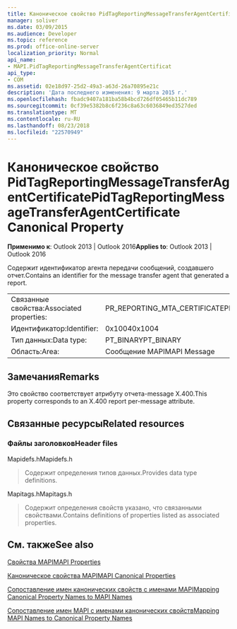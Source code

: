```yaml
---
title: Каноническое свойство PidTagReportingMessageTransferAgentCertificate
manager: soliver
ms.date: 03/09/2015
ms.audience: Developer
ms.topic: reference
ms.prod: office-online-server
localization_priority: Normal
api_name:
- MAPI.PidTagReportingMessageTransferAgentCertificat
api_type:
- COM
ms.assetid: 02e18d97-25d2-49a3-a63d-26a70895e21c
description: 'Дата последнего изменения: 9 марта 2015 г.'
ms.openlocfilehash: fbadc9407a181ba58b4bcd726df05465b11dc789
ms.sourcegitcommit: 0cf39e5382b8c6f236c8a63c6036849ed3527ded
ms.translationtype: MT
ms.contentlocale: ru-RU
ms.lasthandoff: 08/23/2018
ms.locfileid: "22570949"
---
```

# <a name="pidtagreportingmessagetransferagentcertificate-canonical-property"></a><span data-ttu-id="39d21-103">Каноническое свойство PidTagReportingMessageTransferAgentCertificate</span><span class="sxs-lookup"><span data-stu-id="39d21-103">PidTagReportingMessageTransferAgentCertificate Canonical Property</span></span>

  
  
<span data-ttu-id="39d21-104">**Применимо к**: Outlook 2013 | Outlook 2016</span><span class="sxs-lookup"><span data-stu-id="39d21-104">**Applies to**: Outlook 2013 | Outlook 2016</span></span> 
  
<span data-ttu-id="39d21-105">Содержит идентификатор агента передачи сообщений, создавшего отчет.</span><span class="sxs-lookup"><span data-stu-id="39d21-105">Contains an identifier for the message transfer agent that generated a report.</span></span>
  
|||
|:-----|:-----|
|<span data-ttu-id="39d21-106">Связанные свойства:</span><span class="sxs-lookup"><span data-stu-id="39d21-106">Associated properties:</span></span>  <br/> |<span data-ttu-id="39d21-107">PR_REPORTING_MTA_CERTIFICATE</span><span class="sxs-lookup"><span data-stu-id="39d21-107">PR_REPORTING_MTA_CERTIFICATE</span></span>  <br/> |
|<span data-ttu-id="39d21-108">Идентификатор:</span><span class="sxs-lookup"><span data-stu-id="39d21-108">Identifier:</span></span>  <br/> |<span data-ttu-id="39d21-109">0x1004</span><span class="sxs-lookup"><span data-stu-id="39d21-109">0x1004</span></span>  <br/> |
|<span data-ttu-id="39d21-110">Тип данных:</span><span class="sxs-lookup"><span data-stu-id="39d21-110">Data type:</span></span>  <br/> |<span data-ttu-id="39d21-111">PT_BINARY</span><span class="sxs-lookup"><span data-stu-id="39d21-111">PT_BINARY</span></span>  <br/> |
|<span data-ttu-id="39d21-112">Область:</span><span class="sxs-lookup"><span data-stu-id="39d21-112">Area:</span></span>  <br/> |<span data-ttu-id="39d21-113">Сообщение MAPI</span><span class="sxs-lookup"><span data-stu-id="39d21-113">MAPI Message</span></span>  <br/> |
   
## <a name="remarks"></a><span data-ttu-id="39d21-114">Замечания</span><span class="sxs-lookup"><span data-stu-id="39d21-114">Remarks</span></span>

<span data-ttu-id="39d21-115">Это свойство соответствует атрибуту отчета-message X.400.</span><span class="sxs-lookup"><span data-stu-id="39d21-115">This property corresponds to an X.400 report per-message attribute.</span></span>
  
## <a name="related-resources"></a><span data-ttu-id="39d21-116">Связанные ресурсы</span><span class="sxs-lookup"><span data-stu-id="39d21-116">Related resources</span></span>

### <a name="header-files"></a><span data-ttu-id="39d21-117">Файлы заголовков</span><span class="sxs-lookup"><span data-stu-id="39d21-117">Header files</span></span>

<span data-ttu-id="39d21-118">Mapidefs.h</span><span class="sxs-lookup"><span data-stu-id="39d21-118">Mapidefs.h</span></span>
  
> <span data-ttu-id="39d21-119">Содержит определения типов данных.</span><span class="sxs-lookup"><span data-stu-id="39d21-119">Provides data type definitions.</span></span>
    
<span data-ttu-id="39d21-120">Mapitags.h</span><span class="sxs-lookup"><span data-stu-id="39d21-120">Mapitags.h</span></span>
  
> <span data-ttu-id="39d21-121">Содержит определения свойств указано, что связанными свойствами.</span><span class="sxs-lookup"><span data-stu-id="39d21-121">Contains definitions of properties listed as associated properties.</span></span>
    
## <a name="see-also"></a><span data-ttu-id="39d21-122">См. также</span><span class="sxs-lookup"><span data-stu-id="39d21-122">See also</span></span>



[<span data-ttu-id="39d21-123">Свойства MAPI</span><span class="sxs-lookup"><span data-stu-id="39d21-123">MAPI Properties</span></span>](mapi-properties.md)
  
[<span data-ttu-id="39d21-124">Каноническое свойства MAPI</span><span class="sxs-lookup"><span data-stu-id="39d21-124">MAPI Canonical Properties</span></span>](mapi-canonical-properties.md)
  
[<span data-ttu-id="39d21-125">Сопоставление имен канонических свойств с именами MAPI</span><span class="sxs-lookup"><span data-stu-id="39d21-125">Mapping Canonical Property Names to MAPI Names</span></span>](mapping-canonical-property-names-to-mapi-names.md)
  
[<span data-ttu-id="39d21-126">Сопоставление имен MAPI с именами канонических свойств</span><span class="sxs-lookup"><span data-stu-id="39d21-126">Mapping MAPI Names to Canonical Property Names</span></span>](mapping-mapi-names-to-canonical-property-names.md)

